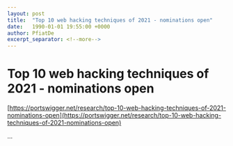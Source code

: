 ```yaml
---
layout: post
title:  "Top 10 web hacking techniques of 2021 - nominations open"
date:   1990-01-01 19:55:00 +0000
author: PfiatDe
excerpt_separator: <!--more-->
---
```


# Top 10 web hacking techniques of 2021 - nominations open
[https://portswigger.net/research/top-10-web-hacking-techniques-of-2021-nominations-open](https://portswigger.net/research/top-10-web-hacking-techniques-of-2021-nominations-open)

...
<!--more-->
